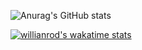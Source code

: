 

![Anurag's GitHub stats](https://github-readme-stats.vercel.app/api?username=vitorrt2021&show_icons=true&theme=dark)

[![willianrod's wakatime stats](https://github-readme-stats.vercel.app/api/wakatime?username=Vitorrt2021)](https://github.com/anuraghazra/github-readme-stats)
